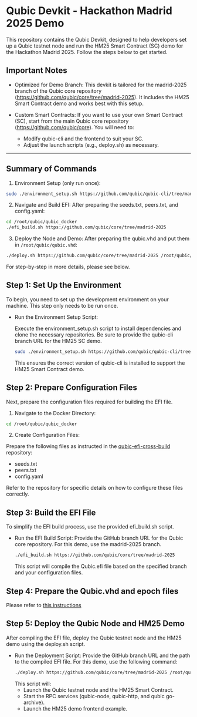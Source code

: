# Qubic Devkit - Hackathon Madrid 2025 Demo

This repository contains the Qubic Devkit, designed to help developers set up a Qubic testnet node and run the HM25 Smart Contract (SC) demo for the Hackathon Madrid 2025. Follow the steps below to get started.

## Important Notes

* Optimized for Demo Branch:
  This devkit is tailored for the madrid-2025 branch of the Qubic core repository (https://github.com/qubic/core/tree/madrid-2025). It includes the HM25 Smart Contract demo and works best with this setup.

* Custom Smart Contracts:
  If you want to use your own Smart Contract (SC), start from the main Qubic core repository (https://github.com/qubic/core). You will need to:
  * Modify qubic-cli and the frontend to suit your SC.
  * Adjust the launch scripts (e.g., deploy.sh) as necessary.

---

## Summary of Commands

1. Environment Setup (only run once):
```bash
sudo ./environment_setup.sh https://github.com/qubic/qubic-cli/tree/madrid-2025
```
2. Navigate and Build EFI:
After preparing the seeds.txt, peers.txt, and config.yaml:
```bash
cd /root/qubic/qubic_docker
./efi_build.sh https://github.com/qubic/core/tree/madrid-2025
```
3. Deploy the Node and Demo:
After preparing the qubic.vhd and put them in `/root/qubic/qubic.vhd`:
```bash
./deploy.sh https://github.com/qubic/core/tree/madrid-2025 /root/qubic/qubic-efi-cross-build/Qubic.efi
```

For step-by-step in more details, please see below.

## Step 1: Set Up the Environment


To begin, you need to set up the development environment on your machine. This step only needs to be run once.

* Run the Environment Setup Script:

  Execute the environment_setup.sh script to install dependencies and clone the necessary repositories. Be sure to provide the qubic-cli branch URL for the HM25 SC demo.
  ```bash
  sudo ./environment_setup.sh https://github.com/qubic/qubic-cli/tree/madrid-2025
  ```

  This ensures the correct version of qubic-cli is installed to support the HM25 Smart Contract demo.

## Step 2: Prepare Configuration Files

Next, prepare the configuration files required for building the EFI file.

1. Navigate to the Docker Directory:

```bash
cd /root/qubic/qubic_docker
```

2. Create Configuration Files:

Prepare the following files as instructed in the [qubic-efi-cross-build](https://github.com/icyblob/qubic-efi-cross-build/tree/main) repository:
* seeds.txt
* peers.txt
* config.yaml

Refer to the repository for specific details on how to configure these files correctly.

## Step 3: Build the EFI File

To simplify the EFI build process, use the provided efi_build.sh script.
* Run the EFI Build Script:
  Provide the GitHub branch URL for the Qubic core repository. For this demo, use the madrid-2025 branch.

  ```bash
  ./efi_build.sh https://github.com/qubic/core/tree/madrid-2025
  ```

  This script will compile the Qubic.efi file based on the specified branch and your configuration files.

## Step 4: Prepare the Qubic.vhd and epoch files
Please refer to [this instructions](https://github.com/qubic/core-docker/tree/main?tab=readme-ov-file#prerequisites)

## Step 5: Deploy the Qubic Node and HM25 Demo
After compiling the EFI file, deploy the Qubic testnet node and the HM25 demo using the deploy.sh script.
* Run the Deployment Script:
  Provide the GitHub branch URL and the path to the compiled EFI file. For this demo, use the following command:
  ```bash
  ./deploy.sh https://github.com/qubic/core/tree/madrid-2025 /root/qubic/qubic-efi-cross-build/Qubic.efi
  ```
  This script will:
  * Launch the Qubic testnet node and the HM25 Smart Contract.
  * Start the RPC services (qubic-node, qubic-http, and qubic go-archive).
  * Launch the HM25 demo frontend example.
 






